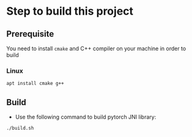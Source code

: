 # Step to build this project

## Prerequisite
You need to install `cmake` and C++ compiler on your machine in order to build

### Linux
```
apt install cmake g++
```

## Build

- Use the following command to build pytorch JNI library:

```
./build.sh
```

